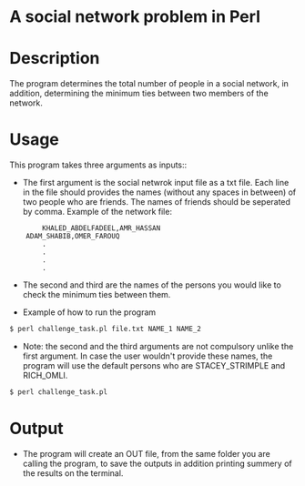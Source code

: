 A social network problem in Perl
==============================================

Description
===========

The program determines the total number of people in a social network, in addition, determining the minimum 
ties between two members of the network.

Usage
=====

This program takes three arguments as inputs::

* The first argument is the social netwrok input file as a txt file. Each line in the file should provides the names (without any spaces in between) of two people who are friends. The names of friends should be seperated by comma.
Example of the network file:
```
        KHALED_ABDELFADEEL,AMR_HASSAN
	ADAM_SHABIB,OMER_FAROUQ
		.
		.
		.
		.
```

* The second and third are the names of the persons you would like to check the minimum ties between them.

* Example of how to run the program
```bash
$ perl challenge_task.pl file.txt NAME_1 NAME_2
```

* Note: the second and the third arguments are not compulsory unlike the first argument. In case the user wouldn't provide these names, the program will use the default persons who are STACEY_STRIMPLE and RICH_OMLI.
```bash
$ perl challenge_task.pl
```

Output
======

* The program will create an OUT file, from the same folder you are calling the program, to save the outputs in addition printing summery of the results on the terminal.
